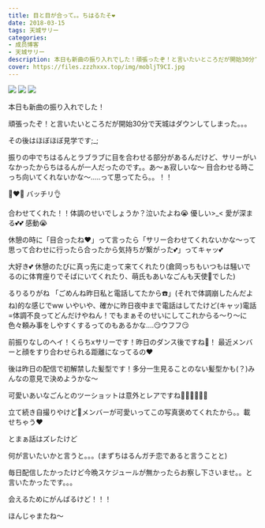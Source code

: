 ```yaml
---
title: 目と目が合って。。ちはるたそ❤️
date: 2018-03-15
tags: 天城サリー
categories: 
- 成员博客
- 天城サリー
description: 本日も新曲の振り入れでした！頑張ったぞ！と言いたいところだが開始30分で天城はダウンしてしまった。。。その後はほぼほぼ見学です;_;振りの中でちはるんとラブラブに目を合わせる部分があるんだけど、サリーが...
cover: https://files.zzzhxxx.top/img/mobljT9CI.jpg 
---
```

![](https://files.zzzhxxx.top/img/mobljT9CI.jpg)
![](https://files.zzzhxxx.top/img/mobtXliXN.jpg)
![](https://files.zzzhxxx.top/img/mobKnNtBT.jpg)

本日も新曲の振り入れでした！



頑張ったぞ！と言いたいところだが開始30分で天城はダウンしてしまった。。。



その後はほぼほぼ見学です;_;



振りの中でちはるんとラブラブに目を合わせる部分があるんだけど、サリーがいなかったからちはるんが一人だったのです。。あ〜ぁ寂しいな〜 目合わせる時こっち向いてくれないかな〜.....って思ってたら。。！！



👀❤️👀 バッチリ👌



合わせてくれた！！体調のせいでしょうか？泣いたよね😭 優しい>_< 愛が深まる💕💕 感動😭 



休憩の時に「目合ったね❤️」って言ったら「サリー合わせてくれないかな〜って思って合わせに行ったら合ったから気持ちが繋がった💕」ってキャッ💕



大好き💕 休憩のたびに真っ先に走って来てくれたり(倉岡っちもいつもは騒いでるのに体育座りでそばにいてくれたり、萌氏もあいなごんも天使👼でした)



るりるりがね 「ごめんね昨日私と電話してたから☎️」(それで体調崩したんだよね)的な感じでww いやいや、確かに昨日夜中まで電話はしてたけど(キャッ)電話=体調不良ってどんだけやねん！でもまぁそのせいにしてこれからる〜り〜に色々頼み事をしやすくするってのもあるかな....😏ウフフ😏




前振りなしのヘイ！くらちxサリーです！昨日のダンス後ですね💃！ 最近メンバーと顔をすり合わせられる距離になってるの❤️


後は昨日の配信で初解禁した髪型です！多分一生見ることのない髪型かも(？)みんなの意見で決めようかな〜


可愛いあいなごんとのツーショットは意外とレアですね👮‍♂️👮‍♂️👮‍♂️


立て続き自撮りやけど🤳メンバーが可愛いってこの写真褒めてくれたから。。載せちゃう❤️



とまぁ話はズレたけど


何が言いたいかと言うと。。。(まずちはるんガチ恋であると言うことと)


毎日配信したかったけど今晩スケジュールが無かったらお察し下さいませ。。と言いたかったです。。。


会えるためにがんばるけど！！！


ほんじゃまたね〜





